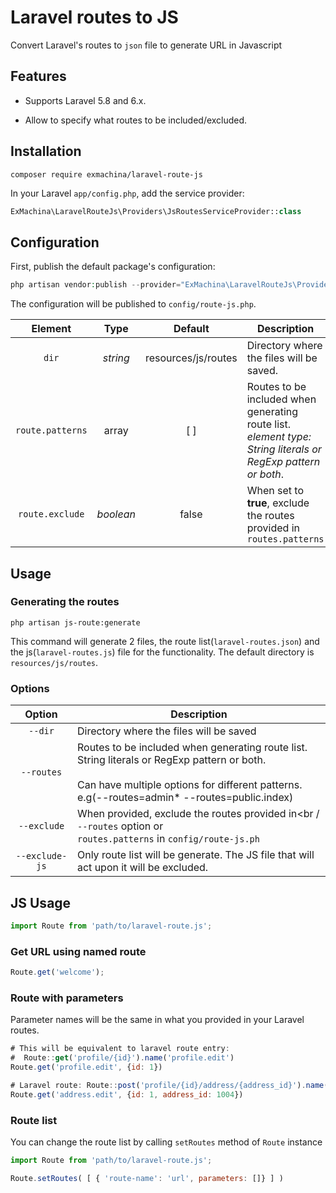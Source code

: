 # Laravel routes to JS
Convert Laravel's routes to `json` file to generate URL in Javascript

## Features
- Supports Laravel 5.8 and 6.x.

* Allow to specify what routes to be included/excluded.

## Installation

```shell
composer require exmachina/laravel-route-js
```

In your Laravel `app/config.php`, add the service provider:

```php
ExMachina\LaravelRouteJs\Providers\JsRoutesServiceProvider::class
```

## Configuration

First, publish the default package's configuration:

```php
php artisan vendor:publish --provider="ExMachina\LaravelRouteJs\Providers\JsRoutesServiceProvider"
```

The configuration will be published to `config/route-js.php`.



Element|Type|Default|Description
:-:|:-:|:-:|---
`dir`|*string*|resources/js/routes|Directory where the files will be saved.
`route.patterns`|array|[ ]|Routes to be included when generating route list.<br />*element type: String literals or RegExp pattern or both*.<br />
`route.exclude`|*boolean*|false|When set to **true**, exclude the routes provided in `routes.patterns`




## Usage

### Generating the routes

```shell
php artisan js-route:generate
```

This command will generate 2 files, the route list(`laravel-routes.json`) and the js(`laravel-routes.js`) file for the functionality. The default directory is `resources/js/routes`. 

### Options

|     Option     | Description                                                  |
| :------------: | ------------------------------------------------------------ |
|    `--dir`     | Directory where the files will be saved                      |
|   `--routes`   | Routes to be included when generating route list.<br />String literals or RegExp pattern or both.<br /><br />Can have multiple options for different patterns. <br />e.g(--routes=admin\* --routes=public.index) |
|  `--exclude`   | When provided, exclude the routes provided in<br / `--routes` option or <br />`routes.patterns` in `config/route-js.ph` |
| `--exclude-js` | Only route list will be generate. The JS file that will act upon it will be excluded. |



## JS Usage

```javascript
import Route from 'path/to/laravel-route.js';
```

### Get URL using named route

```javascript
Route.get('welcome');
```

### Route with parameters

Parameter names will be the same in what you provided in your Laravel routes.

```javascript
# This will be equivalent to laravel route entry: 
#  Route::get('profile/{id}').name('profile.edit')
Route.get('profile.edit', {id: 1})

# Laravel route: Route::post('profile/{id}/address/{address_id}').name('address.edit')
Route.get('address.edit', {id: 1, address_id: 1004})
```



### Route list

You can change the route list by calling `setRoutes` method of `Route` instance

```javascript
import Route from 'path/to/laravel-route.js';

Route.setRoutes( [ { 'route-name': 'url', parameters: []} ] )
```






